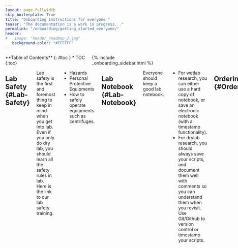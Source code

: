 ```yaml
---
layout: page-fullwidth
skip_boilerplate: True
title: "Onboarding Instructions for everyone "
teaser: "The documentation is a work in progress..."
permalink: "/onboarding/getting_started_everyone/"
header:
#   image: "header_roadmap_2.jpg"
   background-color: "#FFFFFF"
---
```

<div class="row">
<div class="medium-4 columns" markdown="1">
<div class="panel radius" markdown="1">
**Table of Contents**
{: #toc }
*  TOC
{:toc}
</div>
{% include _onboarding_sidebar.html %} 
</div><!-- /.medium-4.columns __ -->



<div class="medium-8 columns" markdown="1">

## Lab Safety {#Lab-Safety}
Lab safety is the first and foremost thing to keep in mind when you get into lab. Even if you only do dry lab, you should learn all the safety rules in lab. Here is the link to our lab safety training. 
 * Hazards
 * Personal Protective Equipments
 * How to safely operate equipments such as centrifuges. 

## Lab Notebook {#Lab-Notebook}
Everyone should keep a good lab notebook. 
* For wetlab research, you can either use a hard copy of notebook, or save an electronic notebook (with a timestamp functionality). 
* For drylab research, you should always save your scripts, and document them well with comments so you can understand them when you revisit. Use Git/Github to version control or timestamp your scripts. 


## Ordering {#Ordering}
Ordering reagents or office supplies are through our online ordering system. For purchases of items over 5,000 CNY (subject to change), please get a prior approval from PI.

## Internet Access
### Campus WIFI

### VPN 
  you'll need [**VPN**](https://vpn.westlake.edu.cn) to access some materials if you are off-campus. 


## Internal Resources {#Internal-Resources}
There are a few internal reousrces utilized by the lab. 

### Lab accounts
You'll have to make accounts on these websites:
 * Microsoft Teams -- for lab communication. Ask to be added.
 * Wechat Group -- for lab communication.
 * Mail List (ZhangYanxiao_work@westlake.edu.cn) -- for lab e-mail communication. 
 * [Github](https://github.com/zhangyxlab) -- Code Repositry, for sharing code within/outside lab.
 * [Slack](https://zhangyanxiao-lab.slack.com) -- For lab communication. 
 * [Onedrive]() -- for sharing documents
 * [Trello]() -- for managing your research projects.
 * 
### Calendar 
Please go to <a href="https://outlook.office365.com/owa/calendar/42269faf0d064e83b1ecf8eb336255c0@westlake.edu.cn/d8b629fb4c404d248cf668be3b953f0011674006155324287211/calendar.html">Link</a> To view this Calendar.



## Lab Meeting {#Labmeeting}
Lab meeting presentation is a good opportunity to
 * discuss research progress
 * discuss problems you encounter (to get the crowd wisdom to help you troubleshoot)
 * to practice presentation skills

<iframe width="560" height="400" frameborder="0" scrolling="no" src="https://westlakeu-my.sharepoint.com/:x:/g/personal/zhangyanxiao_westlake_edu_cn/EQjC7mjqVI9IhhnB4ITpDwQBliv0IHW7FVVE8uVkItuNVw?e=ru5MDy&action=embedview&wdbipreview=true"> </iframe>

## Journal club {#Journal-Club}
In journal club we will discuss recent papers from the relevant field.  

{% include _improve_content.html %}
</div>
